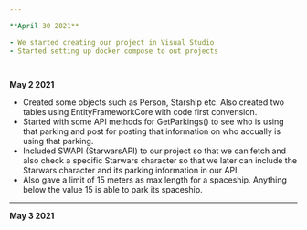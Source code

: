 ```yaml
---

**April 30 2021**

- We started creating our project in Visual Studio
- Started setting up docker compose to out projects

---
```


**May 2 2021**

- Created some objects such as Person, Starship etc. Also created two tables using EntityFrameworkCore with code first convension. 
- Started with some API methods for GetParkings() to see who is using that parking and post for posting that information on who accually is using that parking.  
- Included SWAPI (StarwarsAPI) to our project so that we can fetch and also check a specific Starwars character so that we later can include the Starwars character and its parking information in our API.
- Also gave a limit of 15 meters as max length for a spaceship. Anything below the value 15 is able to park its spaceship. 


---

**May 3 2021**
